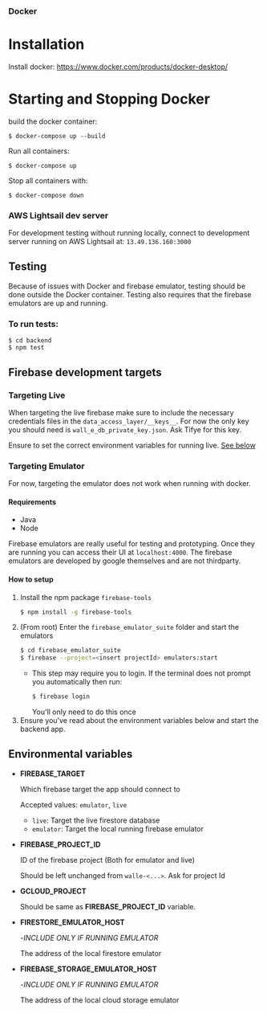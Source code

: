 
### Docker

# Installation

Install docker:
    https://www.docker.com/products/docker-desktop/

# Starting and Stopping Docker

build the docker container:
    
    $ docker-compose up --build

Run all containers:
    
    $ docker-compose up

Stop all containers with:
    
    $ docker-compose down

### AWS Lightsail dev server

For development testing without running locally, connect to development server running on AWS Lightsail at:
    `13.49.136.160:3000`

## Testing
Because of issues with Docker and firebase emulator, testing should be done outside the Docker container.
Testing also requires that the firebase emulators are up and running.

### To run tests:
    $ cd backend
    $ npm test
    

## Firebase development targets
### Targeting Live
When targeting the live firebase make sure to include the necessary credentials files in the `data_access_layer/__keys__`.
For now the only key you should need is `wall_e_db_private_key.json`. Ask Tifye for this key.

Ensure to set the correct environment variables for running live. [See below](#environmental-variables)
### Targeting Emulator
For now, targeting the emulator does not work when running with docker. 

#### Requirements
*   Java
*   Node

Firebase emulators are really useful for testing and prototyping. Once they are running you can access their UI at `localhost:4000`. The firebase emulators are developed by google themselves and are not thirdparty.
#### How to setup
1.  Install the npm package `firebase-tools`
    ```bash
    $ npm install -g firebase-tools
    ```
2.  (From root) Enter the `firebase_emulator_suite` folder and start the emulators
    ```bash
    $ cd firebase_emulator_suite
    $ firebase --project=<insert projectId> emulators:start
    ```
    -   This step may require you to login. If the terminal does not prompt you automatically then run:
        ```bash
        $ firebase login
        ```
        You'll only need to do this once
3.  Ensure you've read about the environment variables below and start the backend app.
## Environmental variables
* **FIREBASE_TARGET**
    
    Which firebase target the app should connect to

    Accepted values: `emulator`, `live`

    * `live`: Target the live firestore database
    * `emulator`: Target the local running firebase emulator 

* **FIREBASE_PROJECT_ID**

    ID of the firebase project (Both for emulator and live)

    Should be left unchanged from `walle-<...>`. Ask for project Id

* **GCLOUD_PROJECT**

    Should be same as __FIREBASE_PROJECT_ID__ variable.

* **FIRESTORE_EMULATOR_HOST**
    
    -*INCLUDE ONLY IF RUNNING EMULATOR*

    The address of the local firestore emulator

* **FIREBASE_STORAGE_EMULATOR_HOST**
   
   -*INCLUDE ONLY IF RUNNING EMULATOR*

    The address of the local cloud storage emulator


